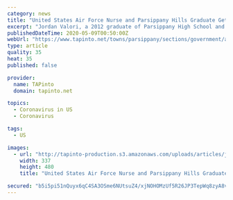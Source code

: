 ```yaml
---
category: news
title: "United States Air Force Nurse and Parsippany Hills Graduate Gets Mobilized in NYC"
excerpt: "Jordan Valori, a 2012 graduate of Parsippany High School and current United States Air Force nurse has been stationed in NYC serving at Elmhurst Hospital in Queens to help care"
publishedDateTime: 2020-05-09T00:50:00Z
webUrl: "https://www.tapinto.net/towns/parsippany/sections/government/articles/united-states-air-force-nurse-and-parsippany-hills-graduate-gets-mobilized-in-nyc"
type: article
quality: 35
heat: 35
published: false

provider:
  name: TAPinto
  domain: tapinto.net

topics:
  - Coronavirus in US
  - Coronavirus

tags:
  - US

images:
  - url: "http://tapinto-production.s3.amazonaws.com/uploads/articles/jo/facebook_e458b4e2c8e968d6f67e_jordan.JPG"
    width: 337
    height: 480
    title: "United States Air Force Nurse and Parsippany Hills Graduate Gets Mobilized in NYC"

secured: "b5i5pi51nQuyx6qC4SA3OSme6NUtsuZ4/xjNOHOMzUf5R26JP3TepWq8zyA8vD1dD/iuKiBggx0OHhR3bN50ZIKgDxOeIy2ARVMNhzFW+64jugdJ62sDmZ/3moyh+QhqH/2jDmcRwoZ3AUU6nN0zxlEo3xcSSeGIeW+21N4h2pJ8HZRGoy2gM4asD8JI00zi+pmJ6q/BVdTgZT8SgMKmQuvCLf9f/bfi1ZcHqbjFoDGJVRnFsBmjpTS5qbUqJeQUePjxsGdmBBU+OP2FezGmiyKLLMIYKtISmmKB1lGdYw5l89/YWQa4z9Y7YAoz8Cae;x1ahERPMtcb388W6mtyy1A=="
---
```


